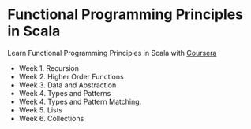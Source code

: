 # Functional Programming Principles in Scala
Learn Functional Programming Principles in Scala with [Coursera](https://www.coursera.org/learn/progfun1)

- Week 1. Recursion
- Week 2. Higher Order Functions
- Week 3. Data and Abstraction
- Week 4. Types and Patterns
- Week 4. Types and Pattern Matching.
- Week 5. Lists
- Week 6. Collections
